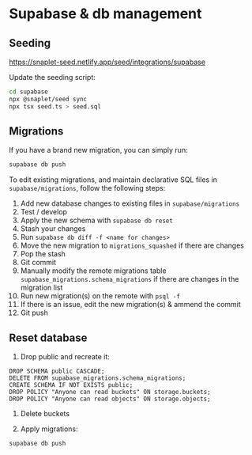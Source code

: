 # Supabase & db management

## Seeding

https://snaplet-seed.netlify.app/seed/integrations/supabase

Update the seeding script:

```bash
cd supabase
npx @snaplet/seed sync
npx tsx seed.ts > seed.sql
```

## Migrations

If you have a brand new migration, you can simply run:

```sh
supabase db push
```

To edit existing migrations, and maintain declarative SQL files in
`supabase/migrations`, follow the following steps:

1. Add new database changes to existing files in `supabase/migrations`
1. Test / develop
1. Apply the new schema with `supabase db reset`
1. Stash your changes
1. Run `supabase db diff -f <name for changes>`
1. Move the new migration to `migrations_squashed` if there are changes
1. Pop the stash
1. Git commit
1. Manually modify the remote migrations table
   `supabase_migrations.schema_migrations` if there are changes in the migration
   list
1. Run new migration(s) on the remote with `psql -f`
1. If there is an issue, edit the new migration(s) & ammend the commit
1. Git push

## Reset database

1. Drop public and recreate it:

```psql
DROP SCHEMA public CASCADE;
DELETE FROM supabase_migrations.schema_migrations;
CREATE SCHEMA IF NOT EXISTS public;
DROP POLICY "Anyone can read buckets" ON storage.buckets;
DROP POLICY "Anyone can read objects" ON storage.objects;
```

1. Delete buckets

1. Apply migrations:

```bash
supabase db push
```
